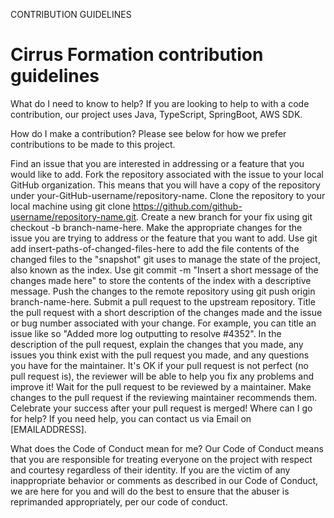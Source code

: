 

CONTRIBUTION GUIDELINES

# Cirrus Formation contribution guidelines

What do I need to know to help?
If you are looking to help to with a code contribution, our project uses Java, TypeScript, SpringBoot, AWS SDK.

How do I make a contribution?
Please see below for how we prefer contributions to be made to this project.

Find an issue that you are interested in addressing or a feature that you would like to add.
Fork the repository associated with the issue to your local GitHub organization. This means that you will have a copy of the repository under your-GitHub-username/repository-name.
Clone the repository to your local machine using git clone https://github.com/github-username/repository-name.git.
Create a new branch for your fix using git checkout -b branch-name-here.
Make the appropriate changes for the issue you are trying to address or the feature that you want to add.
Use git add insert-paths-of-changed-files-here to add the file contents of the changed files to the "snapshot" git uses to manage the state of the project, also known as the index.
Use git commit -m "Insert a short message of the changes made here" to store the contents of the index with a descriptive message.
Push the changes to the remote repository using git push origin branch-name-here.
Submit a pull request to the upstream repository.
Title the pull request with a short description of the changes made and the issue or bug number associated with your change. For example, you can title an issue like so "Added more log outputting to resolve #4352".
In the description of the pull request, explain the changes that you made, any issues you think exist with the pull request you made, and any questions you have for the maintainer. It's OK if your pull request is not perfect (no pull request is), the reviewer will be able to help you fix any problems and improve it!
Wait for the pull request to be reviewed by a maintainer.
Make changes to the pull request if the reviewing maintainer recommends them.
Celebrate your success after your pull request is merged!
Where can I go for help?
If you need help, you can contact us via Email on [EMAILADDRESS].

What does the Code of Conduct mean for me?
Our Code of Conduct means that you are responsible for treating everyone on the project with respect and courtesy regardless of their identity.
If you are the victim of any inappropriate behavior or comments as described in our Code of Conduct, we are here for you and will do the best to
ensure that the abuser is reprimanded appropriately, per our code of conduct.

